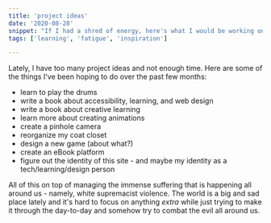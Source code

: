 ```yaml
---
title: 'project ideas'
date: '2020-08-28'
snippet: "If I had a shred of energy, here's what I would be working on."
tags: ['learning', 'fatigue', 'inspiration']

---
```

Lately, I have too many project ideas and not enough time. Here are some of the things I've been hoping to do over the past few months: 

* learn to play the drums 
* write a book about accessibility, learning, and web design
* write a book about creative learning 
* learn more about creating animations 
* create a pinhole camera
* reorganize my coat closet
* design a new game (about what?)
* create an eBook platform
* figure out the identity of this site - and maybe my identity as a tech/learning/design person

All of this on top of managing the immense suffering that is happening all around us - namely, white supremacist violence. The world is a big and sad place lately and it's hard to focus on anything *extra* while just trying to make it through the day-to-day and somehow try to combat the evil all around us.
